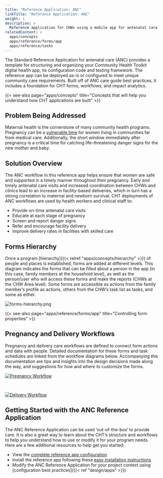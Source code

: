 ```yaml
---
title: "Reference Application: ANC"
linkTitle: "Reference Application: ANC"
weight: 1
description: >
  Reference application for CHWs using a mobile app for antenatal care
relatedContent: >
  apps/concepts
  apps/reference/forms/app
  apps/reference/tasks
---
```


The Standard Reference Application for antenatal care (ANC) provides a template for structuring and organizing your Community Health Toolkit digital health app, its configuration code and testing framework. The reference app can be deployed as-is or configured to meet unique community care requirements. Built off of ANC care guide best practices, it includes a foundation for CHT forms, workflows, and impact analytics.

{{< see-also page="apps/concepts" title="Concepts that will help you understand how CHT applications are built" >}}

## Problem Being Addressed

Maternal health is the cornerstone of many community health programs. Pregnancy can be a [vulnerable time](https://www.who.int/health-topics/maternal-health) for women living in communities far from medical care. Additionally, the short window immediately after pregnancy is a critical time for catching life-threatening danger signs for the new mother and baby.

## Solution Overview

The ANC workflow in this reference app helps ensure that women are safe and supported in a timely manner throughout their pregnancy. Early and timely antenatal care visits and increased coordination between CHWs and clinics lead to an increase in facility-based deliveries, which in turn has a strong correlation to maternal and newborn survival. CHT deployments of ANC workflows are used by health workers and clinical staff to:

- Provide on-time antenatal care visits
- Educate at each stage of pregnancy
- Screen and report danger signs
- Refer and encourage facility delivery
- Improve delivery rates in facilities with skilled care

## Forms Hierarchy

Once a program [hierarchy]({{< relref "apps/concepts/hierarchy" >}}) of people and places is established, forms are added at different levels. This diagram indicates the forms that can be filled about a person in the app (in this case, family members at the household level), as well as the person/user who will access these forms and make the reports (CHWs at the CHW Area level). Some forms are accessible as actions from the family member’s profile as actions, others from the CHW’s task list as tasks, and some as either. 

![forms-hierarchy.png](forms-hierarchy.png)

{{< see-also page="apps/reference/forms/app" title="Controlling form properties" >}}

## Pregnancy and Delivery Workflows

Pregnancy and delivery care workflows are defined to connect form actions and data with people. Detailed documentation for these forms and task schedules are linked from the workflow diagrams below. Accompanying this documentation are tips and insights into the design decisions made along the way, and suggestions for how and where to customize the forms.

[![Pregnancy Workflow](preview-pregnancy-workflow.png)](pregnancy-workflow.pdf)

<br /> 

[![Delivery Workflow](preview-delivery-workflow.png)](delivery-workflow.pdf)

## Getting Started with the ANC Reference Application

The ANC Reference Application can be used ‘out-of-the-box’ to provide care. It is also a great way to learn about the CHT’s structure and workflows to help you understand how to use or modify it for your program needs. Here are a few additional resources to help get you started: 

- View the [complete reference app configuration](https://github.com/medic/cht-core/tree/master/config/default/)
- Install the reference app following these [easy installation instructions](apps/tutorials/local-setup)
- Modify the ANC Reference Application for your project context using [configuration best practices]({{< ref "design/apps" >}}) 
